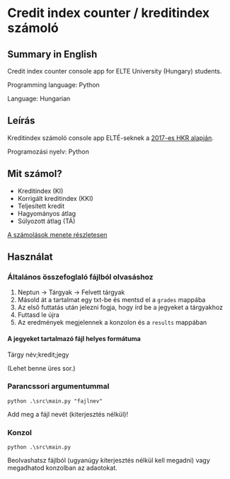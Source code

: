 # Credit index counter / kreditindex számoló

## Summary in English

Credit index counter console app for ELTE University (Hungary) students.

Programming language: Python

Language: Hungarian

## Leírás

Kreditindex számoló console app ELTÉ-seknek a [2017-es HKR alapján](https://www.elte.hu/dstore/document/898/ELTE_SZMSZ_II_170530.pdf).

Programozási nyelv: Python

## Mit számol?

- Kreditindex (KI)
- Korrigált kreditindex (KKI)
- Teljesített kredit
- Hagyományos átlag
- Súlyozott átlag (TÁ)

[A számolások menete részletesen](itcounts.md)

## Használat

### Általános összefoglaló fájlból olvasáshoz

1. Neptun -> Tárgyak -> Felvett tárgyak
2. Másold át a tartalmat egy txt-be és mentsd el a `grades` mappába
3. Az első futtatás után jelezni fogja, hogy írd be a jegyeket a tárgyakhoz
4. Futtasd le újra
5. Az eredmények megjelennek a konzolon és a `results` mappában

#### A jegyeket tartalmazó fájl helyes formátuma

Tárgy név;kredit;jegy

(Lehet benne üres sor.)

### Parancssori argumentummal

`python .\src\main.py "fajlnev"`

Add meg a fájl nevét (kiterjesztés nélkül)!

### Konzol

`python .\src\main.py`

Beolvashatsz fájlból (ugyanúgy kiterjesztés nélkül kell megadni) vagy megadhatod konzolban az adaotokat.
